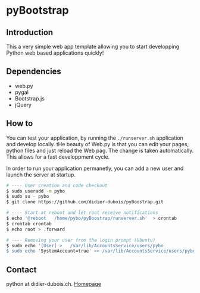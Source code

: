 # pyBootstrap
## Introduction
This a  very simple web app template allowing you to start developping Python web based applications quickly!

## Dependencies
 * web.py
 * pygal
 * Bootstrap.js
 * jQuery

## How to 
You can test your application, by running the `./runserver.sh` application and develop locally. tHe beauty of Web.py is that you can edit your pages, python files and just reload the Web pag. The change is taken automatically. This allows for a fast developpment cycle.

In order to run your application permanetly, you can add a new user and launch the server at startup.
```bash
# ---- User creation and code checkout
$ sudo useradd -m pybo
$ sudo su - pybo
$ git clone https://github.com/didier-dubois/pyBoostrap.git

# ---- Start at reboot and let root receive notifications 
$ echo '@reboot   /home/pybo/pyBoostrap/runserver.sh'  > crontab
$ crontab crontab 
$ echo root > .forward

# ---- Removing your user from the login prompt (Ubuntu)
$ sudo echo '[User] >   /var/lib/AccountsService/users/pybo
$ sudo echo 'SystemAccount=true' >> /var/lib/AccountsService/users/pybo

```

## Contact
python at didier-dubois.ch. [Homepage](http://didier-dubois.ch)

